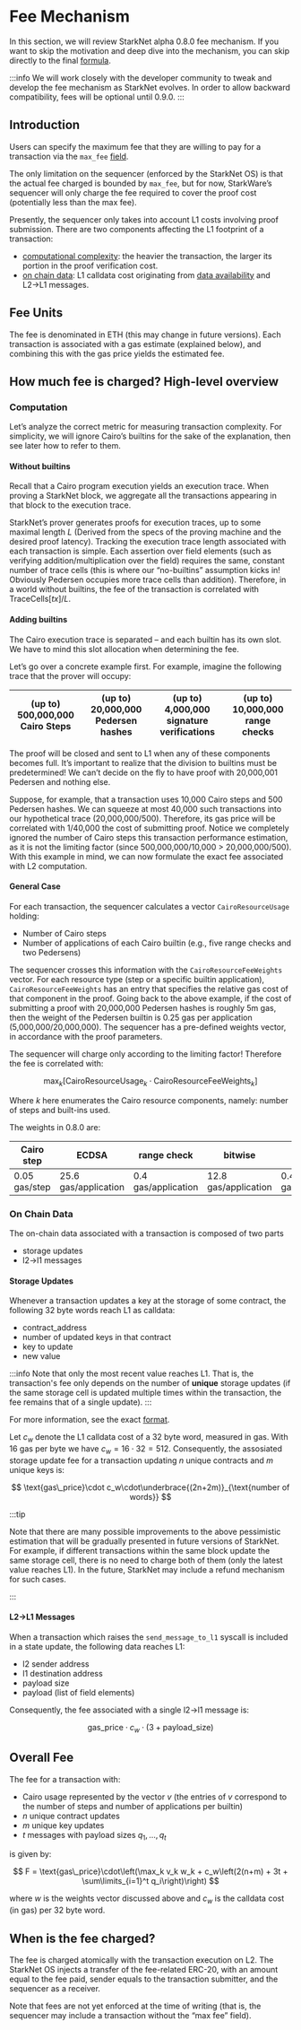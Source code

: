 # Fee Mechanism

In this section, we will review StarkNet alpha 0.8.0 fee mechanism. If you want to skip the motivation and deep dive into the mechanism, you can skip directly to the final [formula](./fee-mechanism#overall-fee).

<!-- TODO(Ariel 13/04/2022): update on 0.9.0 -->

:::info
We will work closely with the developer community to tweak and develop the fee mechanism as StarkNet evolves.
In order to allow backward compatibility, fees will be optional until 0.9.0.
:::

## Introduction

Users can specify the maximum fee that they are willing to pay for a transaction via the `max_fee` [field](../Blocks/transactions#max_fee).

The only limitation on the sequencer (enforced by the StarkNet OS) is that the actual fee charged is bounded by `max_fee`, but for now, StarkWare’s sequencer will only charge the fee required to cover the proof cost (potentially less than the max fee).

Presently, the sequencer only takes into account L1 costs involving proof submission. There are two components affecting the L1 footprint of a transaction:

- [computational complexity](./fee-mechanism#computation): the heavier the transaction, the larger its portion in the proof verification cost.
- [on chain data](./fee-mechanism#on-chain-data): L1 calldata cost originating from [data availability](../Data%20Availabilty/on-chain-data) and L2→L1 messages.

## Fee Units

The fee is denominated in ETH (this may change in future versions). Each transaction is associated with a gas estimate (explained below), and combining this with the gas price yields the estimated fee.

## How much fee is charged? High-level overview

### Computation

Let’s analyze the correct metric for measuring transaction complexity. For simplicity, we will ignore Cairo’s builtins for the sake of the explanation, then see later how to refer to them.

#### Without builtins

Recall that a Cairo program execution yields an execution trace. When proving a StarkNet block, we aggregate all the transactions appearing in that block to the execution trace.

StarkNet’s prover generates proofs for execution traces, up to some maximal length $L$ (Derived from the specs of the proving machine and the desired proof latency). Tracking the execution trace length associated with each transaction is simple.
Each assertion over field elements (such as verifying addition/multiplication over the field) requires the same, constant number of trace cells (this is where our “no-builtins” assumption kicks in! Obviously Pedersen occupies more trace cells than addition). Therefore, in a world without builtins, the fee of the transaction is correlated with $\text{TraceCells}[tx]/L$.

#### Adding builtins

The Cairo execution trace is separated – and each builtin has its own slot. We have to mind this slot allocation when determining the fee.

Let’s go over a concrete example first. For example, imagine the following trace that the prover will occupy:

| (up to) 500,000,000 Cairo Steps | (up to) 20,000,000 Pedersen hashes | (up to) 4,000,000 signature verifications | (up to) 10,000,000 range checks |
| ------------------------------- | ---------------------------------- | ----------------------------------------- | ------------------------------- |

The proof will be closed and sent to L1 when any of these components becomes full. It’s important to realize that the division to builtins must be predetermined! We can’t decide on the fly to have proof with 20,000,001 Pedersen and nothing else.

Suppose, for example, that a transaction uses 10,000 Cairo steps and 500 Pedersen hashes. We can squeeze at most 40,000 such transactions into our hypothetical trace (20,000,000/500). Therefore, its gas price will be correlated with 1/40,000 the cost of submitting proof. Notice we completely ignored the number of Cairo steps this transaction performance estimation, as it is not the limiting factor (since 500,000,000/10,000 > 20,000,000/500). With this example in mind, we can now formulate the exact fee associated with L2 computation.

#### General Case

For each transaction, the sequencer calculates a vector `CairoResourceUsage` holding:

- Number of Cairo steps
- Number of applications of each Cairo builtin (e.g., five range checks and two Pedersens)

The sequencer crosses this information with the `CairoResourceFeeWeights` vector. For each resource type (step or a specific builtin application), `CairoResourceFeeWeights` has an entry that specifies the relative gas cost of that component in the proof. Going back to the above example, if the cost of submitting a proof with 20,000,000 Pedersen hashes is roughly 5m gas, then the weight of the Pedersen builtin is 0.25 gas per application (5,000,000/20,000,000). The sequencer has a pre-defined weights vector, in accordance with the proof parameters.

The sequencer will charge only according to the limiting factor! Therefore the fee is correlated with:

$$
\max_k[\text{CairoResourceUsage}_k \cdot \text{CairoResourceFeeWeights}_k]
$$

Where $k$ here enumerates the Cairo resource components, namely: number of steps and built-ins used.

The weights in 0.8.0 are:

| Cairo step    | ECDSA                | range check         | bitwise              | Pedersen            |
| ------------- | -------------------- | ------------------- | -------------------- | ------------------- |
| 0.05 gas/step | 25.6 gas/application | 0.4 gas/application | 12.8 gas/application | 0.4 gas/application |

### On Chain Data

The on-chain data associated with a transaction is composed of two parts

- storage updates
- l2→l1 messages

#### Storage Updates

Whenever a transaction updates a key at the storage of some contract, the following 32 byte words reach L1 as calldata:

- contract_address
- number of updated keys in that contract
- key to update
- new value

:::info
Note that only the most recent value reaches L1. That is, the transaction's fee only depends on the number of **unique** storage updates (if the same storage cell is updated multiple times within the transaction, the fee remains that of a single update).
:::

For more information, see the exact [format](../Data%20Availabilty/on-chain-data#format).

Let $c_w$ denote the L1 calldata cost of a 32 byte word, measured in gas. With 16 gas per byte we have $c_w=16\cdot 32=512$.
Consequently, the assosiated storage update fee for a transaction updating $n$ unique contracts and $m$ unique keys is:

$$
\text{gas\_price}\cdot c_w\cdot\underbrace{(2n+2m)}_{\text{number of words}}
$$

:::tip

Note that there are many possible improvements to the above pessimistic estimation that will be gradually presented in future versions of StarkNet. For example, if different transactions within the same block update the same storage cell, there is no need to charge both of them (only the latest value reaches L1). In the future, StarkNet may include a refund mechanism for such cases.

:::

#### L2→L1 Messages

When a transaction which raises the `send_message_to_l1` syscall is included in a state update, the following data reaches L1:

- l2 sender address
- l1 destination address
- payload size
- payload (list of field elements)

Consequently, the fee associated with a single l2→l1 message is:

$$
\text{gas\_price}\cdot c_w\cdot(3+\text{payload\_size})
$$

## Overall Fee

The fee for a transaction with:

- Cairo usage represented by the vector $v$ (the entries of $v$ correspond to the number of steps and number of applications per builtin)
- $n$ unique contract updates
- $m$ unique key updates
- $t$ messages with payload sizes $q_1,...,q_t$

is given by:

$$
F = \text{gas\_price}\cdot\left(\max_k v_k w_k + c_w\left(2(n+m) + 3t + \sum\limits_{i=1}^t q_i\right)\right)
$$

where $w$ is the weights vector discussed above and $c_w$ is the calldata cost (in gas) per 32 byte word.

## When is the fee charged?

The fee is charged atomically with the transaction execution on L2. The StarkNet OS injects a transfer of the fee-related ERC-20, with an amount equal to the fee paid, sender equals to the transaction submitter, and the sequencer as a receiver.

<!-- TODO(Ariel 13/04/2022): update on 0.9.0 -->

Note that fees are not yet enforced at the time of writing (that is, the sequencer may include a transaction without the “max fee” field).
